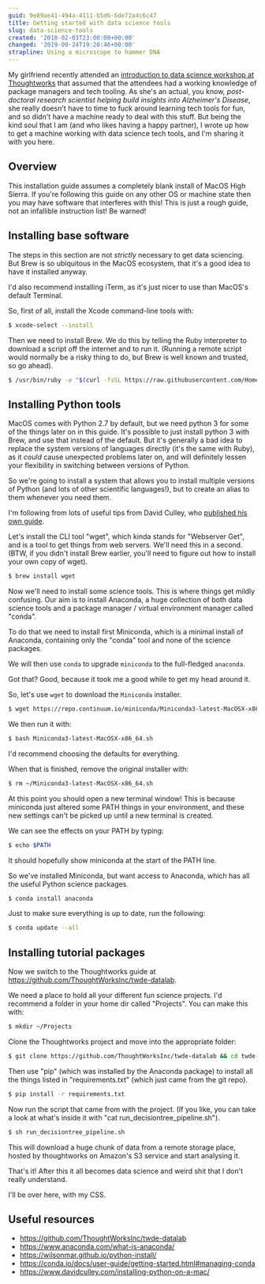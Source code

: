 ```yaml
---
guid: 9e89ae41-494a-4111-b5d6-6de72a4c6c47
title: Getting started with data science tools
slug: data-science-tools
created: '2018-02-03T23:00:00+00:00'
changed: '2019-09-24T19:20:46+00:00'
strapline: Using a microscope to hammer DNA
---
```


My girlfriend recently attended an [introduction to data science workshop at Thoughtworks](https://github.com/ThoughtWorksInc/twde-datalab) that assumed that the attendees had a working knowledge of package managers and tech tooling. As she's an actual, you know, _post-doctoral research scientist helping build insights into Alzheimer's Disease_, she really doesn't have to time to fuck around learning tech tools for fun, and so didn't have a machine ready to deal with this stuff. But being the kind soul that I am (and who likes having a happy partner), I wrote up how to get a machine working with data science tech tools, and I'm sharing it with you here. 

## Overview
This installation guide assumes a completely blank install of MacOS High Sierra. If you're following this guide on any other OS or machine state then you may have software that interferes with this! This is just a rough guide, not an infallible instruction list! Be warned!

## Installing base software

The steps in this section are not _strictly_ necessary to get data sciencing. But Brew is so ubiquitous in the MacOS ecosystem, that it's a good idea to have it installed anyway. 

I'd also recommend installing iTerm, as it's just nicer to use than MacOS's default Terminal.

So, first of all, install the Xcode command-line tools with:

```bash
$ xcode-select --install
```

Then we need to install Brew. We do this by telling the Ruby interpreter to download a script off the internet and to run it. (Running a remote script would normally be a risky thing to do, but Brew is well known and trusted, so go ahead).

```bash
$ /usr/bin/ruby -e "$(curl -fsSL https://raw.githubusercontent.com/Homebrew/install/master/install)”
```

## Installing Python tools

MacOS comes with Python 2.7 by default, but we need python 3 for some of the things later on in this guide. It's possible to just install python 3 with Brew, and use that instead of the default. But it's generally a bad idea to replace the system versions of languages directly (it's the same with Ruby), as it _could_ cause unexpected problems later on, and will definitely lessen your flexibility in switching between versions of Python. 

So we're going to install a system that allows you to install multiple versions of Python (and lots of other scientific languages!), but to create an alias to them whenever you need them.

I'm following from lots of useful tips from David Culley, who [published his own guide](ttps://www.davidculley.com/installing-python-on-a-mac/).

Let's install the CLI tool "wget", which kinda stands for "Webserver Get", and is a tool to get things from web servers. We'll need this in a second. (BTW, if you didn't install Brew earlier, you'll need to figure out how to install your own copy of wget).

```bash
$ brew install wget
```

Now we'll need to install some science tools. This is where things get mildly confusing. Our aim is to install Anaconda, a huge collection of both data science tools and a package manager / virtual environment manager called "conda". 

To do that we need to install first Miniconda, which is a minimal install of Anaconda, containing only the "conda" tool and none of the science packages. 

We will then use `conda` to upgrade `miniconda` to the full-fledged `anaconda`. 

Got that? Good, because it took me a good while to get my head around it.

So, let's use `wget` to download the `Miniconda` installer.

```bash
$ wget https://repo.continuum.io/miniconda/Miniconda3-latest-MacOSX-x86_64.sh
```

We then run it with:

```bash
$ bash Miniconda3-latest-MacOSX-x86_64.sh 
```

I'd recommend choosing the defaults for everything.

When that is finished, remove the original installer with:

```bash
$ rm ~/Miniconda3-latest-MacOSX-x86_64.sh
```

At this point you should open a new terminal window! This is because miniconda just altered some PATH things in your environment, and these new settings can't be picked up until a new terminal is created.

We can see the effects on your PATH by typing:

```bash
$ echo $PATH
```

It should hopefully show miniconda at the start of the PATH line.

So we've installed Miniconda, but want access to Anaconda, which has all the useful Python science packages. 

```bash
$ conda install anaconda
```

Just to make sure everything is up to date, run the following: 

```bash
$ conda update --all
```


## Installing tutorial packages

Now we switch to the Thoughtworks guide at https://github.com/ThoughtWorksInc/twde-datalab.

We need a place to hold all your different fun science projects. I'd recommend a folder in your home dir called "Projects". You can make this with:

```bash
$ mkdir ~/Projects
```

Clone the Thoughtworks project and move into the appropriate folder:

```bash
$ git clone https://github.com/ThoughtWorksInc/twde-datalab && cd twde-datalab
```

Then use "pip" (which was installed by the Anaconda package) to install all the things listed in "requirements.txt" (which just came from the git repo).

```bash
$ pip install -r requirements.txt
```

Now run the script that came from with the project. (If you like, you can take a look at what's inside it with "cat run_decisiontree_pipeline.sh"). 

```bash
$ sh run_decisiontree_pipeline.sh
```

This will download a huge chunk of data from a remote storage place, hosted by thoughtworks on Amazon's S3 service and start analysing it.

That's it! After this it all becomes data science and weird shit that I don't really understand. 

I'll be over here, with my CSS.


## Useful resources

- https://github.com/ThoughtWorksInc/twde-datalab
- https://www.anaconda.com/what-is-anaconda/
- https://wilsonmar.github.io/python-install/
- https://conda.io/docs/user-guide/getting-started.html#managing-conda
- https://www.davidculley.com/installing-python-on-a-mac/
